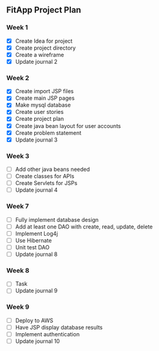 ## FitApp Project Plan
### Week 1
- [x] Create Idea for project
- [x] Create project directory
- [x] Create a wireframe
- [x] Update journal 2
### Week 2
- [x] Create import JSP files
- [x] Create main JSP pages
- [x] Make mysql database
- [x] Create user stories
- [x] Create project plan
- [x] Create java bean layout for user accounts
- [x] Create problem statement
- [x] Update journal 3
### Week 3
- [ ] Add other java beans needed
- [ ] Create classes for APIs
- [ ] Create Servlets for JSPs
- [ ] Update journal 4

### Week 7
- [ ] Fully implement database design
- [ ] Add at least one DAO with create, read, update, delete
- [ ] Implement Log4j
- [ ] Use Hibernate
- [ ] Unit test DAO
- [ ] Update journal 8
### Week 8
- [ ] Task
- [ ] Update journal 9
### Week 9
- [ ] Deploy to AWS
- [ ] Have JSP display database results
- [ ] Implement authentication
- [ ] Update journal 10
